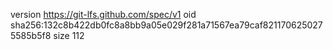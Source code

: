 version https://git-lfs.github.com/spec/v1
oid sha256:132c8b422db0fc8a8bb9a05e029f281a71567ea79caf8211706250275585b5f8
size 112
